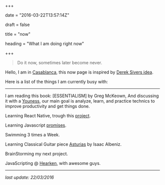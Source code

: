 +++

date = "2016-03-22T13:57:14Z"

draft = false

title = "now"

heading = "What I am doing right now"

+++

>Do it now, sometimes later become never.

Hello, I am in [Casablanca](#), this now page is inspired by [Derek Sivers idea](http://sivers.org/nowff).

Here is a list of the things I am currently busy with:

<!--
`last update: 22/03/2016`
-->
___

I am reading this book: [ESSENTIALISM] by Greg McKeown, And discussing it with a [Youness](https://twitter.com/YounesMouaddib), our main goal is analyze, learn, and practice technics to improve productivity and get things done.

Learning React Native, trough this [project](https://github.com/elhoucine/PropertyFinder).

Learning Javascript [promises](https://www.udacity.com/course/javascript-promises--ud898).

Swimming 3 times a Week.

Learning Classical Guitar piece [Asturias](https://www.youtube.com/watch?v=oEfFbuT3I6A) by Isaac Albeniz.

BrainStorming my next project.

JavaScripting @ [Hearken](http://hearken.io), with awesome guys.

___

*last update: 22/03/2016*

<!--
___

My progress report, inspired by [Seth Godin](http://sethgodin.typepad.com/seths_blog/2015/11/your-progress-report.html).

## the difficult questions that remain unanswered

## the long-term goals where you don’t feel like progress is being made

## risky, generous acts that worked

## Even more important: All the things that aren't on your list, but could be.

-->
